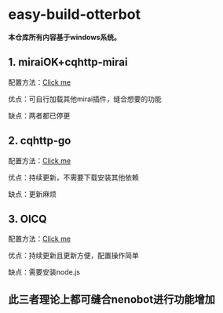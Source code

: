 # easy-build-otterbot

**本仓库所有内容基于windows系统。**

## 1. miraiOK+cqhttp-mirai

配置方法：[Click me](./doc/miraiOK.md)

优点：可自行加载其他mirai插件，缝合想要的功能

缺点：两者都已停更

## 2. cqhttp-go

配置方法：[Click me](./doc/go.md)

优点：持续更新，不需要下载安装其他依赖

缺点：更新麻烦

## 3. OICQ

配置方法：[Click me](./doc/OICQ.md)

优点：持续更新且更新方便，配置操作简单

缺点：需要安装node.js



## 此三者理论上都可缝合nenobot进行功能增加


